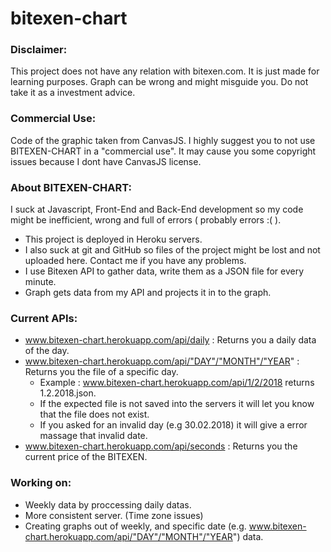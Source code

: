 # bitexen-chart
<h3>
<strong>Disclaimer:</strong> 
</h3>

This project does not have any relation with bitexen.com. It is just made for learning purposes. Graph can be wrong and might misguide you. Do not take it as a investment advice.

<h3>
Commercial Use:
</h3>
Code of the graphic taken from CanvasJS. I highly suggest you to not use BITEXEN-CHART in a "commercial use". It may cause you some copyright issues because I dont have CanvasJS license.

<h3>
About BITEXEN-CHART:
</h3>

I suck at Javascript, Front-End and Back-End development so my code might be inefficient, wrong and full of errors ( probably errors :( ).
  
  - This project is deployed in Heroku servers.
  - I also suck at git and GitHub so files of the project might be lost and not uploaded here. Contact me if you have any problems.
  - I use Bitexen API to gather data, write them as a JSON file for every minute.
  - Graph gets data from my API and projects it in to the graph.
  

<h3>
Current APIs:
</h3>

- www.bitexen-chart.herokuapp.com/api/daily : Returns you a daily data of the day.
- www.bitexen-chart.herokuapp.com/api/"DAY"/"MONTH"/"YEAR" : Returns you the file of a specific day. 
    - Example : www.bitexen-chart.herokuapp.com/api/1/2/2018 returns 1.2.2018.json.
    - If the expected file is not saved into the servers it will let you know that the file does not exist.
    - If you asked for an invalid day (e.g 30.02.2018) it will give a error massage that invalid date.
- www.bitexen-chart.herokuapp.com/api/seconds : Returns you the current price of the BITEXEN.

<h3>
Working on:
</h3>

  - Weekly data by proccessing daily datas.
  - More consistent server. (Time zone issues)
  - Creating graphs out of weekly, and specific date (e.g. www.bitexen-chart.herokuapp.com/api/"DAY"/"MONTH"/"YEAR") data. 
